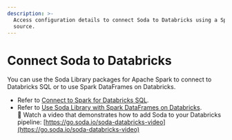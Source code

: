 ```yaml
---
description: >-
  Access configuration details to connect Soda to Databricks using a Spark data
  source.
---
```


# Connect Soda to Databricks

You can use the Soda Library packages for Apache Spark to connect to Databricks SQL or to use Spark DataFrames on Databricks.

* Refer to [Connect to Spark for Databricks SQL](connect-spark.md#connect-to-spark-for-databricks-sql).
* Refer to [Use Soda Library with Spark DataFrames on Databricks](connect-spark.md#use-soda-library-with-spark-dataframes-on-databricks).\
  🎥 Watch a video that demonstrates how to add Soda to your Databricks pipeline: [https://go.soda.io/soda-databricks-video](https://go.soda.io/soda-databricks-video)
